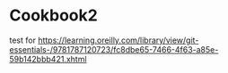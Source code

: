 # Cookbook2
test for https://learning.oreilly.com/library/view/git-essentials-/9781787120723/fc8dbe65-7466-4f63-a85e-59b142bbb421.xhtml
